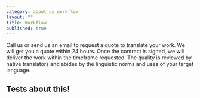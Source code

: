 ```yaml
---
category: about_us_workflow
layout: ""
title: Workflow
published: true
---
```


Call us or send us an email to request a quote to translate your work. We will get you a quote within 24 hours. Once the contract is signed, we will deliver the work within the timeframe requested. The quality is reviewed by native translators and abides by the linguistic norms and uses of your target language. 

## Tests about this!